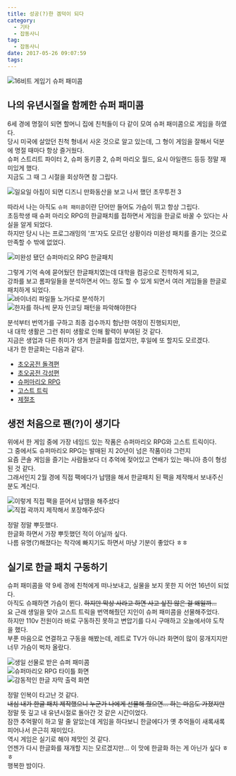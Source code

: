 ```yaml
---
title: 성공(?)한 겜덕이 되다
category:
  - 기타
  - 잡동사니
tag:
  - 잡동사니
date: 2017-05-26 09:07:59
tags:
---
```


![16비트 게임기 슈퍼 패미콤](/images/become-successful-gamtaku/thumb.png)

## 나의 유년시절을 함께한 슈퍼 패미콤
6세 경에 명절이 되면 할머니 집에 친척들이 다 같이 모여 슈퍼 패미콤으로 게임을 하였다.  
당시 미국에 살았던 친척 형네서 사온 것으로 알고 있는데, 그 형이 게임을 잘해서 덕분에 명절 때마다 항상 즐거웠다.  
슈퍼 스트리트 파이터 2, 슈퍼 동키콩 2, 슈퍼 마리오 월드, 요시 아일랜드 등등 정말 재미있게 했다.  
지금도 그 때 그 시절을 회상하면 참 그립다.  

![일요일 아침이 되면 디즈니 만화동산을 보고 나서 했던 초무투전 3](/images/become-successful-gamtaku/super-buttoden-3.jpg)

따라서 나는 아직도 `슈퍼 패미콤`이란 단어만 들어도 가슴이 뛰고 항상 그립다.    
초등학생 때 슈퍼 마리오 RPG의 한글패치를 접하면서 게임을 한글로 바꿀 수 있다는 사실을 알게 되었다.  
하지만 당시 나는 프로그래밍의 '프'자도 모르던 상황이라 미완성 패치를 즐기는 것으로 만족할 수 밖에 없었다.

![미완성 됐던 슈퍼마리오 RPG 한글패치](/images/become-successful-gamtaku/01.png)  

그렇게 기억 속에 묻어뒀던 한글패치였는데 대학을 컴공으로 진학하게 되고,  
강좌를 보고 롬파일들을 분석하면서 어느 정도 할 수 있게 되면서 여러 게임들을 한글로 패치하게 되었다.  
![바이너리 파일들 노가다로 분석하기](/images/become-successful-gamtaku/02.png)  
![한자를 하나씩 문자 인코딩 패턴을 파악해야한다](/images/become-successful-gamtaku/03.png)  

분석부터 번역가를 구하고 최종 검수까지 험난한 여정이 진행되지만,  
내 대학 생활은 그런 취미 생활로 인해 활력이 부여된 것 같다.  
지금은 생업과 다른 취미가 생겨 한글화를 접었지만, 후일에 또 할지도 모르겠다.  
내가 한 한글화는 다음과 같다.  
* [초오공전 돌격편](http://perfectacle.blog.me/40174638159)  
* [초오공전 각성편](http://perfectacle.blog.me/220587556160)  
* [슈퍼마리오 RPG](http://perfectacle.blog.me/220297115483)  
* [고스트 트릭](http://perfectacle.blog.me/220525483533)  
* [제절초](http://perfectacle.blog.me/220824102818)  

## 생전 처음으로 팬(?)이 생기다
위에서 한 게임 중에 가장 네임드 있는 작품은 슈퍼마리오 RPG와 고스트 트릭이다.  
그 중에서도 슈퍼마리오 RPG는 발매된 지 20년이 넘은 작품이라 그런지  
요즘 콘솔 게임을 즐기는 사람들보다 더 추억에 젖어있고 연배가 있는 매니아 층이 형성된 것 같다.  
그래서인지 2월 경에 직접 팩에다가 납땜을 해서 한글패치 된 팩을 제작해서 보내주신 분도 계신다.  

![이렇게 직접 팩을 뜯어서 납땜을 해주셨다](/images/become-successful-gamtaku/04.png)  
![직접 곽까지 제작해서 포장해주셨다](/images/become-successful-gamtaku/05.jpeg)  

정말 정말 뿌듯했다.  
한글화 하면서 가장 뿌듯했던 적이 아닐까 싶다.  
나름 유명(?)해졌다는 착각에 빠지기도 하면서 마냥 기분이 좋았다 ㅎㅎ

## 실기로 한글 패치 구동하기
슈퍼 패미콤을 약 9세 경에 친척에게 떠나보내고, 실물을 보지 못한 지 어언 16년이 되었다.  
아직도 슈패하면 가슴이 뛴다. ~~하지만 막상 사라고 하면 사고 싶진 않은 걸 왜일까...~~  
요 근래 생일을 맞아 고스트 트릭을 번역해줬던 지인이 슈퍼 패미콤을 선물해주었다.  
하지만 110v 전원이라 바로 구동하진 못하고 변압기를 다시 구매하고 오늘에서야 도착을 했다.  
부푼 마음으로 연결하고 구동을 해봤는데, 레트로 TV가 아니라 화면이 많이 뭉개지지만 너무 가슴이 벅차 올랐다.  

![생일 선물로 받은 슈퍼 패미콤](/images/become-successful-gamtaku/06.jpeg)  
![슈퍼마리오 RPG 타이틀 화면](/images/become-successful-gamtaku/07.jpeg)  
![감동적인 한글 자막 출력 화면](/images/become-successful-gamtaku/08.jpeg)

정말 인복이 타고난 것 같다.  
~~내심 내가 한글 패치 제작했으니 누군가 나에게 선물해 줬으면... 하는 마음도 가졌지만~~  
정말 뜻 깊고 내 유년시절로 돌아간 것 같은 시간이었다.  
잠깐 추억팔이 하고 말 줄 알았는데 게임을 하다보니 한글에다가 옛 추억들이 새록새록 피어나서 은근히 재미있다.  
역시 게임은 실기로 해야 제맛인 것 같다.  
언젠가 다시 한글화를 재개할 지는 모르겠지만... 이 맛에 한글화 하는 게 아닌가 싶다 ㅎㅎ  
행복한 밤이다.
